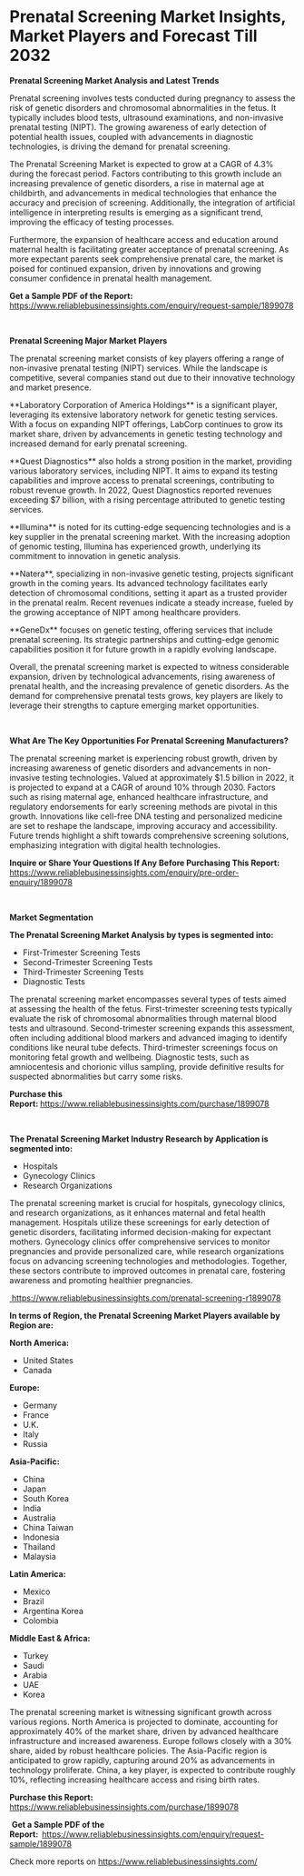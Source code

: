 <p><h1>Prenatal Screening Market Insights, Market Players and Forecast Till 2032</h1></p><p><strong>Prenatal Screening Market Analysis and Latest Trends</strong></p>
<p><p>Prenatal screening involves tests conducted during pregnancy to assess the risk of genetic disorders and chromosomal abnormalities in the fetus. It typically includes blood tests, ultrasound examinations, and non-invasive prenatal testing (NIPT). The growing awareness of early detection of potential health issues, coupled with advancements in diagnostic technologies, is driving the demand for prenatal screening. </p><p>The Prenatal Screening Market is expected to grow at a CAGR of 4.3% during the forecast period. Factors contributing to this growth include an increasing prevalence of genetic disorders, a rise in maternal age at childbirth, and advancements in medical technologies that enhance the accuracy and precision of screening. Additionally, the integration of artificial intelligence in interpreting results is emerging as a significant trend, improving the efficacy of testing processes. </p><p>Furthermore, the expansion of healthcare access and education around maternal health is facilitating greater acceptance of prenatal screening. As more expectant parents seek comprehensive prenatal care, the market is poised for continued expansion, driven by innovations and growing consumer confidence in prenatal health management.</p></p>
<p><strong>Get a Sample PDF of the Report:&nbsp;</strong> <a href="https://www.reliablebusinessinsights.com/enquiry/request-sample/1899078?utm_campaign=2960&utm_medium=2&utm_source=Github&utm_content=ia&utm_term=09032025&utm_id=prenatal-screening">https://www.reliablebusinessinsights.com/enquiry/request-sample/1899078</a></p>
<p>&nbsp;</p>
<p><strong>Prenatal Screening Major Market Players</strong></p>
<p><p>The prenatal screening market consists of key players offering a range of non-invasive prenatal testing (NIPT) services. While the landscape is competitive, several companies stand out due to their innovative technology and market presence.</p><p>**Laboratory Corporation of America Holdings** is a significant player, leveraging its extensive laboratory network for genetic testing services. With a focus on expanding NIPT offerings, LabCorp continues to grow its market share, driven by advancements in genetic testing technology and increased demand for early prenatal screening.</p><p>**Quest Diagnostics** also holds a strong position in the market, providing various laboratory services, including NIPT. It aims to expand its testing capabilities and improve access to prenatal screenings, contributing to robust revenue growth. In 2022, Quest Diagnostics reported revenues exceeding $7 billion, with a rising percentage attributed to genetic testing services.</p><p>**Illumina** is noted for its cutting-edge sequencing technologies and is a key supplier in the prenatal screening market. With the increasing adoption of genomic testing, Illumina has experienced growth, underlying its commitment to innovation in genetic analysis.</p><p>**Natera**, specializing in non-invasive genetic testing, projects significant growth in the coming years. Its advanced technology facilitates early detection of chromosomal conditions, setting it apart as a trusted provider in the prenatal realm. Recent revenues indicate a steady increase, fueled by the growing acceptance of NIPT among healthcare providers.</p><p>**GeneDx** focuses on genetic testing, offering services that include prenatal screening. Its strategic partnerships and cutting-edge genomic capabilities position it for future growth in a rapidly evolving landscape.</p><p>Overall, the prenatal screening market is expected to witness considerable expansion, driven by technological advancements, rising awareness of prenatal health, and the increasing prevalence of genetic disorders. As the demand for comprehensive prenatal tests grows, key players are likely to leverage their strengths to capture emerging market opportunities.</p></p>
<p>&nbsp;</p>
<p><strong>What Are The Key Opportunities For Prenatal Screening Manufacturers?</strong></p>
<p><p>The prenatal screening market is experiencing robust growth, driven by increasing awareness of genetic disorders and advancements in non-invasive testing technologies. Valued at approximately $1.5 billion in 2022, it is projected to expand at a CAGR of around 10% through 2030. Factors such as rising maternal age, enhanced healthcare infrastructure, and regulatory endorsements for early screening methods are pivotal in this growth. Innovations like cell-free DNA testing and personalized medicine are set to reshape the landscape, improving accuracy and accessibility. Future trends highlight a shift towards comprehensive screening solutions, emphasizing integration with digital health technologies.</p></p>
<p><strong>Inquire or Share Your Questions If Any Before Purchasing This Report:</strong> <a href="https://www.reliablebusinessinsights.com/enquiry/pre-order-enquiry/1899078?utm_campaign=2960&utm_medium=2&utm_source=Github&utm_content=ia&utm_term=09032025&utm_id=prenatal-screening">https://www.reliablebusinessinsights.com/enquiry/pre-order-enquiry/1899078</a></p>
<p>&nbsp;</p>
<p><strong>Market Segmentation</strong></p>
<p><strong>The Prenatal Screening Market Analysis by types is segmented into:</strong></p>
<p><ul><li>First-Trimester Screening Tests</li><li>Second-Trimester Screening Tests</li><li>Third-Trimester Screening Tests</li><li>Diagnostic Tests</li></ul></p>
<p><p>The prenatal screening market encompasses several types of tests aimed at assessing the health of the fetus. First-trimester screening tests typically evaluate the risk of chromosomal abnormalities through maternal blood tests and ultrasound. Second-trimester screening expands this assessment, often including additional blood markers and advanced imaging to identify conditions like neural tube defects. Third-trimester screenings focus on monitoring fetal growth and wellbeing. Diagnostic tests, such as amniocentesis and chorionic villus sampling, provide definitive results for suspected abnormalities but carry some risks.</p></p>
<p><strong>Purchase this Report:&nbsp;</strong><a href="https://www.reliablebusinessinsights.com/purchase/1899078?utm_campaign=2960&utm_medium=2&utm_source=Github&utm_content=ia&utm_term=09032025&utm_id=prenatal-screening">https://www.reliablebusinessinsights.com/purchase/1899078</a></p>
<p>&nbsp;</p>
<p><strong>The Prenatal Screening Market Industry Research by Application is segmented into:</strong></p>
<p><ul><li>Hospitals</li><li>Gynecology Clinics</li><li>Research Organizations</li></ul></p>
<p><p>The prenatal screening market is crucial for hospitals, gynecology clinics, and research organizations, as it enhances maternal and fetal health management. Hospitals utilize these screenings for early detection of genetic disorders, facilitating informed decision-making for expectant mothers. Gynecology clinics offer comprehensive services to monitor pregnancies and provide personalized care, while research organizations focus on advancing screening technologies and methodologies. Together, these sectors contribute to improved outcomes in prenatal care, fostering awareness and promoting healthier pregnancies.</p></p>
<p><a href="https://www.reliablebusinessinsights.com/prenatal-screening-r1899078?utm_campaign=2960&utm_medium=2&utm_source=Github&utm_content=ia&utm_term=09032025&utm_id=prenatal-screening">&nbsp;https://www.reliablebusinessinsights.com/prenatal-screening-r1899078</a></p>
<p><strong>In terms of Region, the Prenatal Screening Market Players available by Region are:</strong></p>
<p>
    <p> <strong> North America: </strong>
        <ul>
            <li>United States</li>
            <li>Canada</li>
        </ul>
        </p> 
    <p> <strong> Europe: </strong>
        <ul>
            <li>Germany</li>
            <li>France</li>
            <li>U.K.</li>
            <li>Italy</li>
            <li>Russia</li>
        </ul>
        </p> 
    <p> <strong> Asia-Pacific: </strong>
        <ul>
            <li>China</li>
            <li>Japan</li>
            <li>South Korea</li>
            <li>India</li>
            <li>Australia</li>
            <li>China Taiwan</li>
            <li>Indonesia</li>
            <li>Thailand</li>
            <li>Malaysia</li>
        </ul>
        </p> 
    <p> <strong> Latin America: </strong>
        <ul>
            <li>Mexico</li>
            <li>Brazil</li>
            <li>Argentina Korea</li>
            <li>Colombia</li>
        </ul>
        </p> 
    <p> <strong> Middle East & Africa: </strong>
        <ul>
            <li>Turkey</li>
            <li>Saudi</li>
            <li>Arabia</li>
            <li>UAE</li>
            <li>Korea</li>
        </ul>
    </p>
    </p>
<p><p>The prenatal screening market is witnessing significant growth across various regions. North America is projected to dominate, accounting for approximately 40% of the market share, driven by advanced healthcare infrastructure and increased awareness. Europe follows closely with a 30% share, aided by robust healthcare policies. The Asia-Pacific region is anticipated to grow rapidly, capturing around 20% as advancements in technology proliferate. China, a key player, is expected to contribute roughly 10%, reflecting increasing healthcare access and rising birth rates.</p></p>
<p><strong>Purchase this Report: </strong><a href="https://www.reliablebusinessinsights.com/purchase/1899078?utm_campaign=2960&utm_medium=2&utm_source=Github&utm_content=ia&utm_term=09032025&utm_id=prenatal-screening">https://www.reliablebusinessinsights.com/purchase/1899078</a></p>
<p>&nbsp;<strong>Get a Sample PDF of the Report:&nbsp;&nbsp;</strong><a href="https://www.reliablebusinessinsights.com/enquiry/request-sample/1899078?utm_campaign=2960&utm_medium=2&utm_source=Github&utm_content=ia&utm_term=09032025&utm_id=prenatal-screening">https://www.reliablebusinessinsights.com/enquiry/request-sample/1899078</a></p>
<p><strong></strong></p>
<p>Check more reports on <a href="https://www.reliablebusinessinsights.com/?utm_campaign=2960&utm_medium=2&utm_source=Github&utm_content=ia&utm_term=09032025&utm_id=prenatal-screening">https://www.reliablebusinessinsights.com/</a></p>